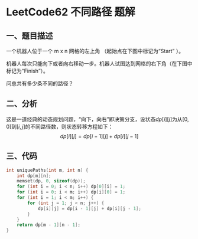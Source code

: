 # LeetCode62 不同路径 题解

## 一、题目描述

一个机器人位于一个 m x n 网格的左上角 （起始点在下图中标记为“Start” ）。

机器人每次只能向下或者向右移动一步。机器人试图达到网格的右下角（在下图中标记为“Finish”）。

问总共有多少条不同的路径？



## 二、分析

这是一道经典的动态规划问题，“向下，向右”即决策分支，设状态$dp[i][j]$为从$[0,0]$到$[i,j]$的不同路径数，则状态转移方程如下：
$$
dp[i][j]=dp[i-1][j]+dp[i][j-1]
$$


## 三、代码

```c++
int uniquePaths(int m, int n) {
    int dp[m][n];
    memset(dp, 0, sizeof(dp));
    for (int i = 0; i < n; i++) dp[0][i] = 1;
    for (int i = 0; i < m; i++) dp[i][0] = 1;
    for (int i = 1; i < m; i++) {
        for (int j = 1; j < n; j++) {
            dp[i][j] = dp[i - 1][j] + dp[i][j - 1];
        }
    }
    return dp[m - 1][n - 1];
}
```

